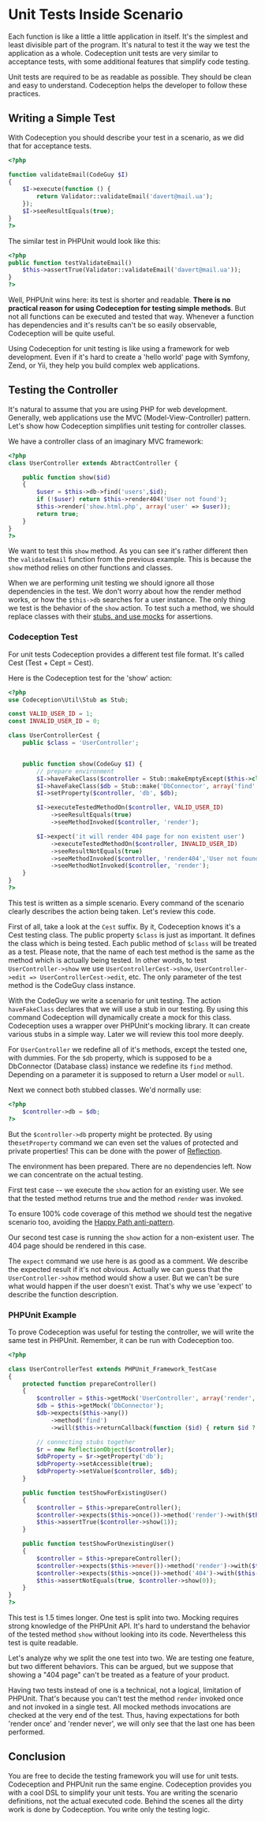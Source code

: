 # Unit Tests Inside Scenario

Each function is like a little a little application in itself. It's the simplest and least divisible part of the program. It's natural to test it the way we test the application as a whole. Codeception unit tests are very similar to acceptance tests, with some additional features that simplify code testing. 

Unit tests are required to be as readable as possible. They should be clean and easy to understand. Codeception helps the developer to follow these practices.

## Writing a Simple Test

With Codeception you should describe your test in a scenario, as we did that for acceptance tests.

```php
<?php

function validateEmail(CodeGuy $I)
{
    $I->execute(function () {
        return Validator::validateEmail('davert@mail.ua');
    });
    $I->seeResultEquals(true);    
}
?>
```

The similar test in PHPUnit would look like this:

```php
<?php
public function testValidateEmail()
    $this->assertTrue(Validator::validateEmail('davert@mail.ua'));
}
?>
```

Well, PHPUnit wins here: its test is shorter and readable. **There is no practical reason for using Codeception for testing simple methods**. But not all functions can be executed and tested that way. Whenever a function has dependencies and it's results can't be so easily observable, Codeception will be quite useful.

Using Codeception for unit testing is like using a framework for web development. Even if it's hard to create a 'hello world' page with Symfony, Zend, or Yii, they help you build complex web applications.

## Testing the Controller

It's natural to assume that you are using PHP for web development. 
Generally, web applications use the MVC (Model-View-Controller) pattern. 
Let's show how Codeception simplifies unit testing for controller classes.

We have a controller class of an imaginary MVC framework:

```php
<?php
class UserController extends AbtractController {

    public function show($id)
    {
        $user = $this->db->find('users',$id);
        if (!$user) return $this->render404('User not found');
        $this->render('show.html.php', array('user' => $user));
        return true;
    }
}
?>
```

We want to test this `show` method. As you can see it's rather different then the `validateEmail` function from the previous example.
This is because the `show` method relies on other functions and classes.

When we are performing unit testing we should ignore all those dependencies in the test. We don't worry about how the render method works, or how the `$this->db` searches for a user instance.
The only thing we test is the behavior of the `show` action.
To test such a method, we should replace classes with their [stubs, and use mocks](http://martinfowler.com/articles/mocksArentStubs.html#TheDifferenceBetweenMocksAndStubs) for assertions.

### Codeception Test

For unit tests Codeception provides a different test file format. It's called Cest (Test + Cept = Cest).

Here is the Codeception test for the 'show' action:

```php
<?php
use Codeception\Util\Stub as Stub;

const VALID_USER_ID = 1;
const INVALID_USER_ID = 0;

class UserControllerCest {
    public $class = 'UserController';


    public function show(CodeGuy $I) {
        // prepare environment
        $I->haveFakeClass($controller = Stub::makeEmptyExcept($this->class, 'show'));
        $I->haveFakeClass($db = Stub::make('DbConnector', array('find' => function($id) { return $id == VALID_USER_ID ? new User() : null )));
        $I->setProperty($controller, 'db', $db);

        $I->executeTestedMethodOn($controller, VALID_USER_ID)
            ->seeResultEquals(true)
            ->seeMethodInvoked($controller, 'render');

        $I->expect('it will render 404 page for non existent user')
            ->executeTestedMethodOn($controller, INVALID_USER_ID)
            ->seeResultNotEquals(true)
            ->seeMethodInvoked($controller, 'render404','User not found')
            ->seeMethodNotInvoked($controller, 'render');
    }
}
?>
```

This test is written as a simple scenario. Every command of the scenario clearly describes the action being taken. Let's review this code.

First of all, take a look at the `Cest` suffix. By it, Codeception knows it's a Cest testing class. The public property `$class` is just as important. It defines the class which is being tested. Each public method of `$class` will be treated as a test. Please note, that the name of each test method is the same as the method which is actually being tested. In other words, to test `UserController->show` we use `UserControllerCest->show`, `UserController->edit => UserControllerCest->edit`, etc. The only parameter of the test method is the CodeGuy class instance. 

With the CodeGuy we write a scenario for unit testing. The action `haveFakeClass` declares that we will use a stub in our testing. By using this command Codeception will dynamically create a mock for this class.
Codeception uses a wrapper over PHPUnit's mocking library. It can create various stubs in a simple way. Later we will review this tool more deeply.

For `UserController` we redefine all of it's methods, except the tested one, with dummies.
For the `$db` property, which is supposed to be a DbConnector (Database class) instance we redefine its `find` method. Depending on a parameter it is supposed to return a User model or `null`.

Next we connect both stubbed classes. We'd normally use:

```php
<?php
    $controller->db = $db;
?>
```

But the `$controller->db` property might be protected. By using the`setProperty` command we can even set the values of protected and private properties! This can be done with the power of [Reflection](http://php.net/manual/en/book.reflection.php).

The environment has been prepared. There are no dependencies left. Now we can concentrate on the actual testing. 

First test case -- we execute the `show` action for an existing user.
We see that the tested method returns true and the method `render` was invoked.

To ensure 100% code coverage of this method we should test the negative scenario too, avoiding the [Happy Path anti-pattern](http://www.ibm.com/developerworks/opensource/library/os-junit/).

Our second test case is running the `show` action for a non-existent user. The 404 page should be rendered in this case.

The `expect` command we use here is as good as a comment. We describe the expected result if it's not obvious. Actually we can guess that the `UserController->show` method would show a user. But we can't be sure what would happen if the user doesn't exist.
That's why we use 'expect' to describe the function description. 

### PHPUnit Example

To prove Codeception was useful for testing the controller, we will write the same test in PHPUnit. 
Remember, it can be run with Codeception too.

```php
<?php

class UserControllerTest extends PHPUnit_Framework_TestCase
{
    protected function prepareController()
    {
        $controller = $this->getMock('UserController', array('render', 'render404'), null, false, false);
        $db = $this->getMock('DbConnector');
        $db->expects($this->any())
            ->method('find')
            ->will($this->returnCallback(function ($id) { return $id ? new User() : null; }));

        // connecting stubs together
        $r = new ReflectionObject($controller);
        $dbProperty = $r->getProperty('db');
        $dbProperty->setAccessible(true);
        $dbProperty->setValue($controller, $db);
    }

    public function testShowForExistingUser()
    {
        $controller = $this->prepareController();
        $controller->expects($this->once())->method('render')->with($this->anything());
        $this->assertTrue($controller->show(1));
    }

    public function testShowForUnexistingUser()
    {
        $controller = $this->prepareController();
        $controller->expects($this->never())->method('render')->with($this->anything());
        $controller->expects($this->once())->method('404')->with($this->equalTo('User not found'));
        $this->assertNotEquals(true, $controller->show(0));
    }
}
?>
```
This test is 1.5 times longer. One test is split into two. Mocking requires strong knowledge of the PHPUnit API. It's hard to understand the behavior of the tested method `show` without looking into its code.
Nevertheless this test is quite readable. 

Let's analyze why we split the one test into two.
We are testing one feature, but two different behaviors. This can be argued, but we suppose that showing a "404 page" can't be treated as a feature of your product.

Having two tests instead of one is a technical, not a logical, limitation of PHPUnit. 
That's because you can't test the method `render` invoked once and not invoked in a single test. All mocked methods invocations are checked at the very end of the test. Thus, having expectations for both 'render once' and 'render never', we will only see that the last one has been performed. 

## Conclusion

You are free to decide the testing framework you will use for unit tests. Codeception and PHPUnit run the same engine.
Codeception provides you with a cool DSL to simplify your unit tests. You are writing the scenario definitions, not the actual executed code. Behind the scenes all the dirty work is done by Codeception. You write only the testing logic.